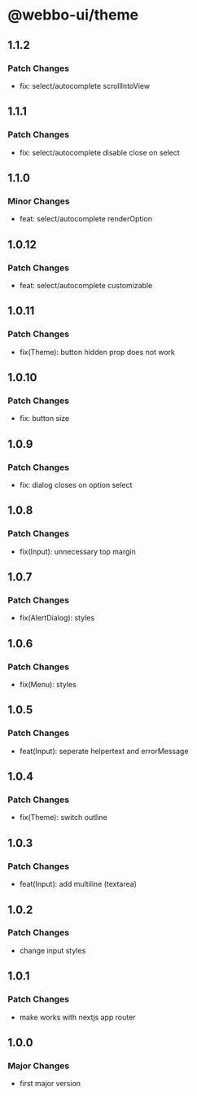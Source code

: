 # @webbo-ui/theme

## 1.1.2

### Patch Changes

- fix: select/autocomplete scrollIntoView

## 1.1.1

### Patch Changes

- fix: select/autocomplete disable close on select

## 1.1.0

### Minor Changes

- feat: select/autocomplete renderOption

## 1.0.12

### Patch Changes

- feat: select/autocomplete customizable

## 1.0.11

### Patch Changes

- fix(Theme): button hidden prop does not work

## 1.0.10

### Patch Changes

- fix: button size

## 1.0.9

### Patch Changes

- fix: dialog closes on option select

## 1.0.8

### Patch Changes

- fix(Input): unnecessary top margin

## 1.0.7

### Patch Changes

- fix(AlertDialog): styles

## 1.0.6

### Patch Changes

- fix(Menu): styles

## 1.0.5

### Patch Changes

- feat(Input): seperate helpertext and errorMessage

## 1.0.4

### Patch Changes

- fix(Theme): switch outline

## 1.0.3

### Patch Changes

- feat(Input): add multiline (textarea)

## 1.0.2

### Patch Changes

- change input styles

## 1.0.1

### Patch Changes

- make works with nextjs app router

## 1.0.0

### Major Changes

- first major version
